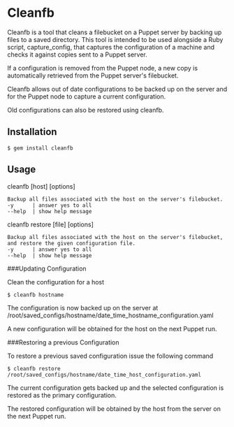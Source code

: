 # Cleanfb

Cleanfb is a tool that cleans a filebucket on a Puppet server by backing up files to a saved directory.
This tool is intended to be used alongside a Ruby script, capture_config, that captures the configuration of a machine and checks it against copies sent to a Puppet server.

If a configuration is removed from the Puppet node, a new copy is automatically retrieved from the Puppet server's filebucket.

Cleanfb allows out of date configurations to be backed up on the server and for the Puppet node to capture a current configuration.

Old configurations can also be restored using cleanfb.

## Installation

    $ gem install cleanfb

## Usage

cleanfb [host] [options]

    Backup all files associated with the host on the server's filebucket.
    -y      | answer yes to all
    --help  | show help message

cleanfb restore [file] [options]

    Backup all files associated with the host on the server's filebucket, 
    and restore the given configuration file.
    -y      | answer yes to all
    --help  | show help message

###Updating Configuration

Clean the configuration for a host

    $ cleanfb hostname

The configuration is now backed up on the server at /root/saved_configs/hostname/date_time_hostname_configuration.yaml

A new configuration will be obtained for the host on the next Puppet run.


###Restoring a previous Configuration


To restore a previous saved configuration issue the following command

    $ cleanfb restore /root/saved_configs/hostname/date_time_host_configuration.yaml


The current configuration gets backed up and the selected configuration is restored as the primary configuration.

The restored configuration will be obtained by the host from the server on the next Puppet run.

